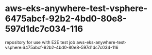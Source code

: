 # aws-eks-anywhere-test-vsphere-6475abcf-92b2-4bd0-80e8-597d1dc7c034-116
repository for use with E2E test job aws-eks-anywhere-test-vsphere:6475abcf-92b2-4bd0-80e8-597d1dc7c034-116
